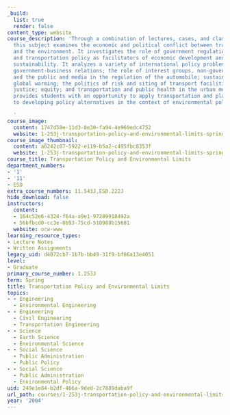 ```yaml
---
_build:
  list: true
  render: false
content_type: website
course_description: 'Through a combination of lectures, cases, and class discussions
  this subject examines the economic and political conflict between transportation
  and the environment. It investigates the role of government regulation, green business
  and transportation policy as facilitators of economic development and environmental
  sustainability. It analyzes a variety of international policy problems including
  government-business relations; the role of interest groups, non-governmental organizations,
  and the public and media in the regulation of the automobile; sustainable development;
  global warming; the politics of risk and siting of transport facilities; environmental
  justice; equity; and transportation and public health in the urban metropolis. It
  provides students with an opportunity to apply transportation and planning methods
  to developing policy alternatives in the context of environmental politics.

  '
course_image:
  content: 1747d58e-11d3-8e30-fa94-4e969edc4752
  website: 1-253j-transportation-policy-and-environmental-limits-spring-2004
course_image_thumbnail:
  content: a6242c07-5922-e119-b5a2-c495fbc8353f
  website: 1-253j-transportation-policy-and-environmental-limits-spring-2004
course_title: Transportation Policy and Environmental Limits
department_numbers:
- '1'
- '11'
- ESD
extra_course_numbers: 11.543J,ESD.222J
hide_download: false
instructors:
  content:
  - 164c52e6-4324-f64a-a9e1-97289918492a
  - 56bfbcd0-cc3e-8b93-75cd-510980b15681
  website: ocw-www
learning_resource_types:
- Lecture Notes
- Written Assignments
legacy_uid: d4072cb7-1b7b-bb49-31f9-bf66a13e4051
level:
- Graduate
primary_course_number: 1.253J
term: Spring
title: Transportation Policy and Environmental Limits
topics:
- - Engineering
  - Environmental Engineering
- - Engineering
  - Civil Engineering
  - Transportation Engineering
- - Science
  - Earth Science
  - Environmental Science
- - Social Science
  - Public Administration
  - Public Policy
- - Social Science
  - Public Administration
  - Environmental Policy
uid: 249e1e84-b2df-466a-9ded-2c7889daba9f
url_path: courses/1-253j-transportation-policy-and-environmental-limits-spring-2004
year: '2004'
---
```

